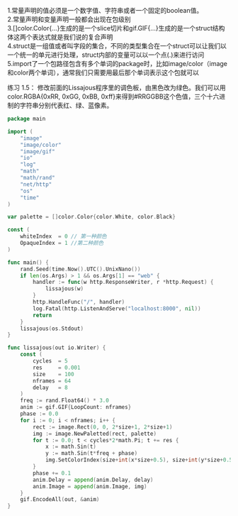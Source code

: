 1.常量声明的值必须是一个数字值、字符串或者一个固定的boolean值。  
2.常量声明和变量声明一般都会出现在包级别  
3.\[\]color.Color{...}生成的是一个slice切片和gif.GIF{...}生成的是一个struct结构体这两个表达式就是我们说的复合声明  
4.struct是一组值或者叫字段的集合，不同的类型集合在一个struct可以让我们以一个统一的单元进行处理，struct内部的变量可以以一个点\(.\)来进行访问  
5.import了一个包路径包含有多个单词的package时，比如image/color（image和color两个单词），通常我们只需要用最后那个单词表示这个包就可以

练习 1.5： 修改前面的Lissajous程序里的调色板，由黑色改为绿色。我们可以用color.RGBA{0xRR, 0xGG, 0xBB, 0xff}来得到\#RRGGBB这个色值，三个十六进制的字符串分别代表红、绿、蓝像素。

```go
package main

import (
	"image"
	"image/color"
	"image/gif"
	"io"
	"log"
	"math"
	"math/rand"
	"net/http"
	"os"
	"time"
)

var palette = []color.Color{color.White, color.Black}

const (
	whiteIndex  = 0 // 第一种颜色
	OpaqueIndex = 1 //第二种颜色
)

func main() {
	rand.Seed(time.Now().UTC().UnixNano())
	if len(os.Args) > 1 && os.Args[1] == "web" {
		handler := func(w http.ResponseWriter, r *http.Request) {
			lissajous(w)
		}
		http.HandleFunc("/", handler)
		log.Fatal(http.ListenAndServe("localhost:8000", nil))
		return
	}
	lissajous(os.Stdout)
}

func lissajous(out io.Writer) {
	const (
		cycles  = 5
		res     = 0.001
		size    = 100
		nframes = 64
		delay   = 8
	)
	freq := rand.Float64() * 3.0
	anim := gif.GIF{LoopCount: nframes}
	phase := 0.0
	for i := 0; i < nframes; i++ {
		rect := image.Rect(0, 0, 2*size+1, 2*size+1)
		img := image.NewPaletted(rect, palette)
		for t := 0.0; t < cycles*2*math.Pi; t += res {
			x := math.Sin(t)
			y := math.Sin(t*freq + phase)
			img.SetColorIndex(size+int(x*size+0.5), size+int(y*size+0.5), OpaqueIndex)
		}
		phase += 0.1
		anim.Delay = append(anim.Delay, delay)
		anim.Image = append(anim.Image, img)
	}
	gif.EncodeAll(out, &anim)
}

```



